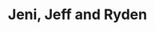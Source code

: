 ---
title: Jeni, Jeff and Ryden
photo: jeni-jeff-and-ryden
permalink: jeni-jeff-and-ryden/
description: "My favourite photos are ones that show emotion or evoke emotion. To me, this photo does both. A beautiful day shows the full gamut of autumn's colour and Jeni and Jeff share in Ryden's delight with such a dazzling world."
---